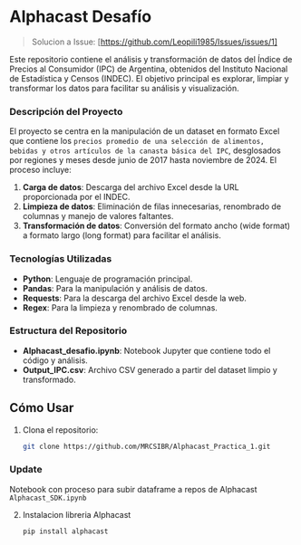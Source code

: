 


# Alphacast Desafío 

> Solucion a Issue: [https://github.com/Leopili1985/Issues/issues/1]

Este repositorio contiene el análisis y transformación de datos del Índice de Precios al Consumidor (IPC) de Argentina, obtenidos del Instituto Nacional de Estadística y Censos (INDEC). 
El objetivo principal es explorar, limpiar y transformar los datos para facilitar su análisis y visualización.

### Descripción del Proyecto

El proyecto se centra en la manipulación de un dataset en formato Excel que contiene los `precios promedio de una selección de alimentos, bebidas y otros artículos de la canasta básica del IPC`, desglosados por regiones y meses desde junio de 2017 hasta noviembre de 2024. El proceso incluye:

1. **Carga de datos**: Descarga del archivo Excel desde la URL proporcionada por el INDEC.
2. **Limpieza de datos**: Eliminación de filas innecesarias, renombrado de columnas y manejo de valores faltantes.
3. **Transformación de datos**: Conversión del formato ancho (wide format) a formato largo (long format) para facilitar el análisis.


### Tecnologías Utilizadas

- **Python**: Lenguaje de programación principal.
- **Pandas**: Para la manipulación y análisis de datos.
- **Requests**: Para la descarga del archivo Excel desde la web.
- **Regex**: Para la limpieza y renombrado de columnas.


### Estructura del Repositorio

- **Alphacast_desafio.ipynb**: Notebook Jupyter que contiene todo el código y análisis.
- **Output_IPC.csv**: Archivo CSV generado a partir del dataset limpio y transformado.

## Cómo Usar

1. Clona el repositorio:
   ```bash
   git clone https://github.com/MRCSIBR/Alphacast_Practica_1.git

### Update

Notebook con proceso para subir dataframe a repos de Alphacast `Alphacast_SDK.ipynb`

2. Instalacion libreria Alphacast
   ```bash
   pip install alphacast   
